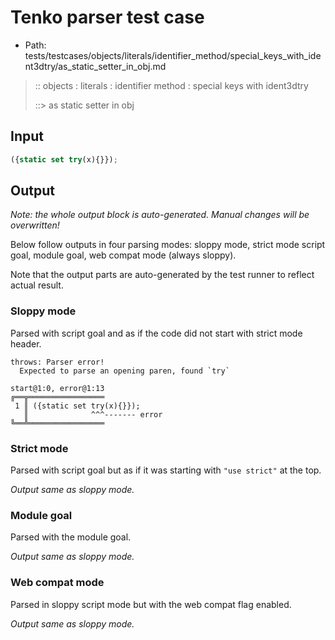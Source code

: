 # Tenko parser test case

- Path: tests/testcases/objects/literals/identifier_method/special_keys_with_ident3dtry/as_static_setter_in_obj.md

> :: objects : literals : identifier method : special keys with ident3dtry
>
> ::> as static setter in obj

## Input

`````js
({static set try(x){}});
`````

## Output

_Note: the whole output block is auto-generated. Manual changes will be overwritten!_

Below follow outputs in four parsing modes: sloppy mode, strict mode script goal, module goal, web compat mode (always sloppy).

Note that the output parts are auto-generated by the test runner to reflect actual result.

### Sloppy mode

Parsed with script goal and as if the code did not start with strict mode header.

`````
throws: Parser error!
  Expected to parse an opening paren, found `try`

start@1:0, error@1:13
╔══╦═════════════════
 1 ║ ({static set try(x){}});
   ║              ^^^------- error
╚══╩═════════════════

`````

### Strict mode

Parsed with script goal but as if it was starting with `"use strict"` at the top.

_Output same as sloppy mode._

### Module goal

Parsed with the module goal.

_Output same as sloppy mode._

### Web compat mode

Parsed in sloppy script mode but with the web compat flag enabled.

_Output same as sloppy mode._
